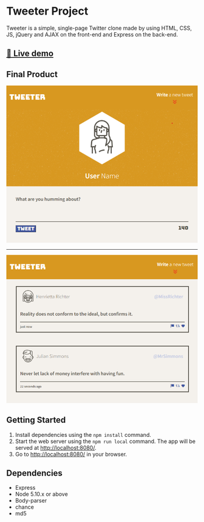 # Tweeter Project

Tweeter is a simple, single-page Twitter clone made by using HTML, CSS, JS, jQuery and AJAX on the front-end and Express on the back-end.

## [🚀 Live demo](https://whispering-shore-50656.herokuapp.com/)


## Final Product

<p align="center">

!["Homepage"](https://raw.githubusercontent.com/GSingh1994/Tweeter/master/docs/tweeter-main.png)

<hr/>

!["List of tweets"](https://raw.githubusercontent.com/GSingh1994/Tweeter/master/docs/tweeter-posts.png)

</p>

## Getting Started

1. Install dependencies using the `npm install` command.
2. Start the web server using the `npm run local` command. The app will be served at <http://localhost:8080/>.
3. Go to <http://localhost:8080/> in your browser.

## Dependencies

- Express
- Node 5.10.x or above
- Body-parser
- chance
- md5
